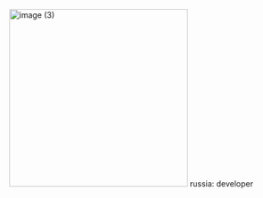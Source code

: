 <img width="320" height="320" alt="image (3)" src="https://github.com/user-attachments/assets/e2dac0c1-cfce-4066-9996-7ae7d7cc18eb" />
russia: developer
